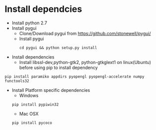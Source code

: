 # Install dependcies
 - Install python 2.7
 - Install pygui
   - Clone/Download pygui from https://github.com/stonewell/pygui/
   - Install pygui
     ```
     cd pygui && python setup.py install
     ```
 - Install dependencies
   - Install libssl-dev,python-gtk2, python-gtkglext1 on linux(Ubuntu) before using pip to install dependency
  
 ```
 pip install paramiko appdirs pyopengl pyopengl-accelerate numpy functools32
 
 ```
 - Install Platform specific dependencies
   - Windows
   ```
   pip install pypiwin32
   
   ```
   - Mac OSX
   ```
   pip install pycoco
   ```
